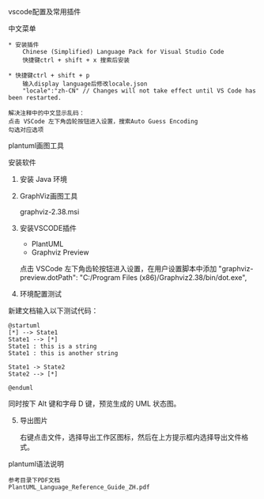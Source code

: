 vscode配置及常用插件

中文菜单

    * 安装插件
        Chinese (Simplified) Language Pack for Visual Studio Code
        快捷键ctrl + shift + x 搜索后安装
    
    * 快捷键ctrl + shift + p
        输入display language后修改locale.json
        "locale":"zh-CN" // Changes will not take effect until VS Code has been restarted.
    
    解决注释中的中文显示乱码：
    点击 VSCode 左下角齿轮按钮进入设置，搜索Auto Guess Encoding
    勾选对应选项

plantuml画图工具

安装软件

1. 安装 Java 环境

2. GraphViz画图工具

    graphviz-2.38.msi

3. 安装VSCODE插件

    * PlantUML
    * Graphviz Preview
      
    点击 VSCode 左下角齿轮按钮进入设置，在用户设置脚本中添加 
    "graphviz-preview.dotPath": "C:/Program Files (x86)/Graphviz2.38/bin/dot.exe",

4. 环境配置测试

新建文档输入以下测试代码：

    @startuml
    [*] --> State1
    State1 --> [*]
    State1 : this is a string
    State1 : this is another string
    
    State1 -> State2
    State2 --> [*]
    
    @enduml

同时按下 Alt 键和字母 D 键，预览生成的 UML 状态图。

5. 导出图片

    右键点击文件，选择导出工作区图标，然后在上方提示框内选择导出文件格式。

plantuml语法说明

    参考目录下PDF文档
    PlantUML_Language_Reference_Guide_ZH.pdf












